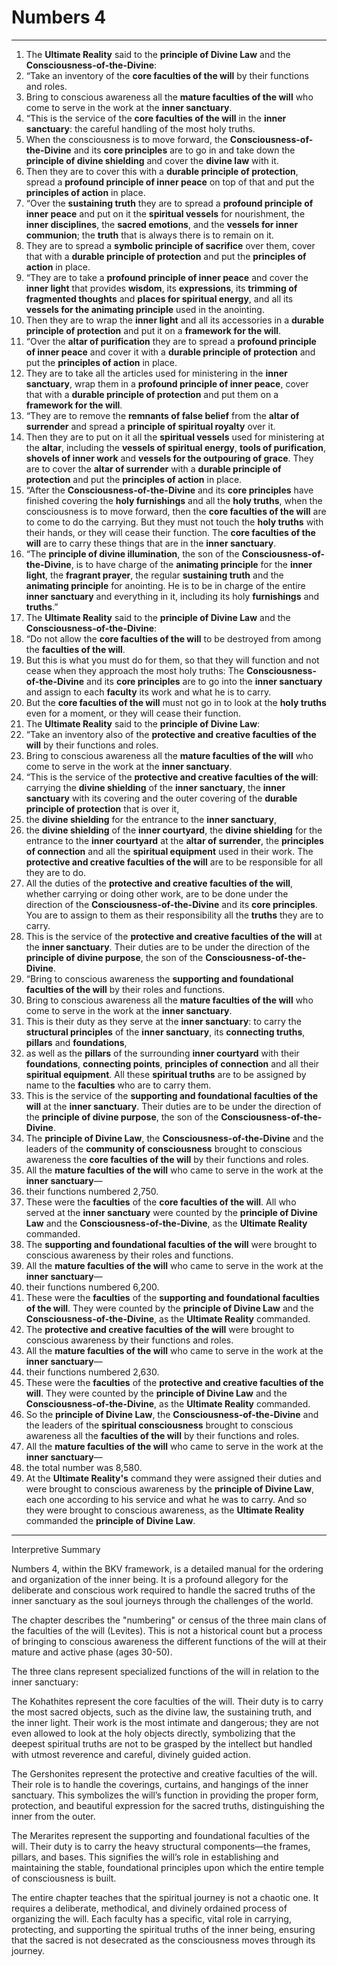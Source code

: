 # Numbers 4

---

1. The **Ultimate Reality** said to the **principle of Divine Law** and the **Consciousness-of-the-Divine**:
2. “Take an inventory of the **core faculties of the will** by their functions and roles.
3. Bring to conscious awareness all the **mature faculties of the will** who come to serve in the work at the **inner sanctuary**.
4. “This is the service of the **core faculties of the will** in the **inner sanctuary**: the careful handling of the most holy truths.
5. When the consciousness is to move forward, the **Consciousness-of-the-Divine** and its **core principles** are to go in and take down the **principle of divine shielding** and cover the **divine law** with it.
6. Then they are to cover this with a **durable principle of protection**, spread a **profound principle of inner peace** on top of that and put the **principles of action** in place.
7. “Over the **sustaining truth** they are to spread a **profound principle of inner peace** and put on it the **spiritual vessels** for nourishment, the **inner disciplines**, the **sacred emotions**, and the **vessels for inner communion**; the **truth** that is always there is to remain on it.
8. They are to spread a **symbolic principle of sacrifice** over them, cover that with a **durable principle of protection** and put the **principles of action** in place.
9. “They are to take a **profound principle of inner peace** and cover the **inner light** that provides **wisdom**, its **expressions**, its **trimming of fragmented thoughts** and **places for spiritual energy**, and all its **vessels for the animating principle** used in the anointing.
10. Then they are to wrap the **inner light** and all its accessories in a **durable principle of protection** and put it on a **framework for the will**.
11. “Over the **altar of purification** they are to spread a **profound principle of inner peace** and cover it with a **durable principle of protection** and put the **principles of action** in place.
12. They are to take all the articles used for ministering in the **inner sanctuary**, wrap them in a **profound principle of inner peace**, cover that with a **durable principle of protection** and put them on a **framework for the will**.
13. “They are to remove the **remnants of false belief** from the **altar of surrender** and spread a **principle of spiritual royalty** over it.
14. Then they are to put on it all the **spiritual vessels** used for ministering at the **altar**, including the **vessels of spiritual energy**, **tools of purification**, **shovels of inner work** and **vessels for the outpouring of grace**. They are to cover the **altar of surrender** with a **durable principle of protection** and put the **principles of action** in place.
15. “After the **Consciousness-of-the-Divine** and its **core principles** have finished covering the **holy furnishings** and all the **holy truths**, when the consciousness is to move forward, then the **core faculties of the will** are to come to do the carrying. But they must not touch the **holy truths** with their hands, or they will cease their function. The **core faculties of the will** are to carry these things that are in the **inner sanctuary**.
16. “The **principle of divine illumination**, the son of the **Consciousness-of-the-Divine**, is to have charge of the **animating principle** for the **inner light**, the **fragrant prayer**, the regular **sustaining truth** and the **animating principle** for anointing. He is to be in charge of the entire **inner sanctuary** and everything in it, including its holy **furnishings** and **truths**.”
17. The **Ultimate Reality** said to the **principle of Divine Law** and the **Consciousness-of-the-Divine**:
18. “Do not allow the **core faculties of the will** to be destroyed from among the **faculties of the will**.
19. But this is what you must do for them, so that they will function and not cease when they approach the most holy truths: The **Consciousness-of-the-Divine** and its **core principles** are to go into the **inner sanctuary** and assign to each **faculty** its work and what he is to carry.
20. But the **core faculties of the will** must not go in to look at the **holy truths** even for a moment, or they will cease their function.
21. The **Ultimate Reality** said to the **principle of Divine Law**:
22. “Take an inventory also of the **protective and creative faculties of the will** by their functions and roles.
23. Bring to conscious awareness all the **mature faculties of the will** who come to serve in the work at the **inner sanctuary**.
24. “This is the service of the **protective and creative faculties of the will**: carrying the **divine shielding** of the **inner sanctuary**, the **inner sanctuary** with its covering and the outer covering of the **durable principle of protection** that is over it,
25. the **divine shielding** for the entrance to the **inner sanctuary**,
26. the **divine shielding** of the **inner courtyard**, the **divine shielding** for the entrance to the **inner courtyard** at the **altar of surrender**, the **principles of connection** and all the **spiritual equipment** used in their work. The **protective and creative faculties of the will** are to be responsible for all they are to do.
27. All the duties of the **protective and creative faculties of the will**, whether carrying or doing other work, are to be done under the direction of the **Consciousness-of-the-Divine** and its **core principles**. You are to assign to them as their responsibility all the **truths** they are to carry.
28. This is the service of the **protective and creative faculties of the will** at the **inner sanctuary**. Their duties are to be under the direction of the **principle of divine purpose**, the son of the **Consciousness-of-the-Divine**.
29. “Bring to conscious awareness the **supporting and foundational faculties of the will** by their roles and functions.
30. Bring to conscious awareness all the **mature faculties of the will** who come to serve in the work at the **inner sanctuary**.
31. This is their duty as they serve at the **inner sanctuary**: to carry the **structural principles** of the **inner sanctuary**, its **connecting truths**, **pillars** and **foundations**,
32. as well as the **pillars** of the surrounding **inner courtyard** with their **foundations**, **connecting points**, **principles of connection** and all their **spiritual equipment**. All these **spiritual truths** are to be assigned by name to the **faculties** who are to carry them.
33. This is the service of the **supporting and foundational faculties of the will** at the **inner sanctuary**. Their duties are to be under the direction of the **principle of divine purpose**, the son of the **Consciousness-of-the-Divine**.
34. The **principle of Divine Law**, the **Consciousness-of-the-Divine** and the leaders of the **community of consciousness** brought to conscious awareness the **core faculties of the will** by their functions and roles.
35. All the **mature faculties of the will** who came to serve in the work at the **inner sanctuary**—
36. their functions numbered 2,750.
37. These were the **faculties** of the **core faculties of the will**. All who served at the **inner sanctuary** were counted by the **principle of Divine Law** and the **Consciousness-of-the-Divine**, as the **Ultimate Reality** commanded.
38. The **supporting and foundational faculties of the will** were brought to conscious awareness by their roles and functions.
39. All the **mature faculties of the will** who came to serve in the work at the **inner sanctuary**—
40. their functions numbered 6,200.
41. These were the **faculties** of the **supporting and foundational faculties of the will**. They were counted by the **principle of Divine Law** and the **Consciousness-of-the-Divine**, as the **Ultimate Reality** commanded.
42. The **protective and creative faculties of the will** were brought to conscious awareness by their functions and roles.
43. All the **mature faculties of the will** who came to serve in the work at the **inner sanctuary**—
44. their functions numbered 2,630.
45. These were the **faculties** of the **protective and creative faculties of the will**. They were counted by the **principle of Divine Law** and the **Consciousness-of-the-Divine**, as the **Ultimate Reality** commanded.
46. So the **principle of Divine Law**, the **Consciousness-of-the-Divine** and the leaders of the **spiritual consciousness** brought to conscious awareness all the **faculties of the will** by their functions and roles.
47. All the **mature faculties of the will** who came to serve in the work at the **inner sanctuary**—
48. the total number was 8,580.
49. At the **Ultimate Reality's** command they were assigned their duties and were brought to conscious awareness by the **principle of Divine Law**, each one according to his service and what he was to carry. And so they were brought to conscious awareness, as the **Ultimate Reality** commanded the **principle of Divine Law**.

---


Interpretive Summary

Numbers 4, within the BKV framework, is a detailed manual for the ordering and organization of the inner being. It is a profound allegory for the deliberate and conscious work required to handle the sacred truths of the inner sanctuary as the soul journeys through the challenges of the world.

The chapter describes the "numbering" or census of the three main clans of the faculties of the will (Levites). This is not a historical count but a process of bringing to conscious awareness the different functions of the will at their mature and active phase (ages 30-50).

The three clans represent specialized functions of the will in relation to the inner sanctuary:

The Kohathites represent the core faculties of the will. Their duty is to carry the most sacred objects, such as the divine law, the sustaining truth, and the inner light. Their work is the most intimate and dangerous; they are not even allowed to look at the holy objects directly, symbolizing that the deepest spiritual truths are not to be grasped by the intellect but handled with utmost reverence and careful, divinely guided action.

The Gershonites represent the protective and creative faculties of the will. Their role is to handle the coverings, curtains, and hangings of the inner sanctuary. This symbolizes the will’s function in providing the proper form, protection, and beautiful expression for the sacred truths, distinguishing the inner from the outer.

The Merarites represent the supporting and foundational faculties of the will. Their duty is to carry the heavy structural components—the frames, pillars, and bases. This signifies the will’s role in establishing and maintaining the stable, foundational principles upon which the entire temple of consciousness is built.

The entire chapter teaches that the spiritual journey is not a chaotic one. It requires a deliberate, methodical, and divinely ordained process of organizing the will. Each faculty has a specific, vital role in carrying, protecting, and supporting the spiritual truths of the inner being, ensuring that the sacred is not desecrated as the consciousness moves through its journey.
